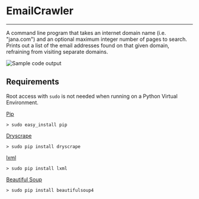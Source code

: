 # EmailCrawler
-------
A command line program that takes an internet domain name (i.e. "jana.com") and an optional maximum integer number of pages to search.  
Prints out a list of the email addresses found on that given domain, refraining from visiting separate domains.

![Sample code output](https://user-images.githubusercontent.com/5431678/31203602-22c794e0-a968-11e7-9fdb-a921c5638266.png)

## Requirements

Root access with `sudo` is not needed when running on a Python Virtual Environment.

[Pip](https://pip.pypa.io/en/stable/installing/)
```
> sudo easy_install pip
```

[Dryscrape](https://dryscrape.readthedocs.org/en/latest/installation.html)
```
> sudo pip install dryscrape
```

[lxml](http://lxml.de/index.html#download)
```
> sudo pip install lxml
```

[Beautiful Soup](http://www.crummy.com/software/BeautifulSoup/bs4/doc/#installing-beautiful-soup)
```
> sudo pip install beautifulsoup4
```
